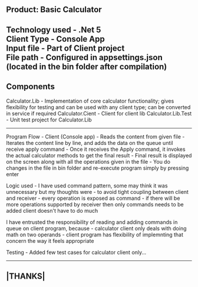 Product: Basic Calculator
-------------------------

Technology used - .Net 5 <br/>
Client Type - Console App <br/>
Input file - Part of Client project <br/>
File path - Configured in appsettings.json (located in the bin folder after compilation)
--------------------------------------------------------------------------------------------------

Components
----------
Calculator.Lib - Implementation of core calculator functionality; gives flexibility for testing and can be used with any client type; can be converted in service if required
Calculator.Cient - Client for client lib
Calculator.Lib.Test - Unit test project for Calculator.Lib

-----------------------------------------------------------------------------------------------------------------------------------------------------------------------------
	 

Program Flow -
Client (Console app) 
	- Reads the content from given file
	- Iterates the content line by line, and adds the data on the queue until receive apply command
	- Once it receives the Apply command, it invokes the actual calculator methods to get the final result
	- Final result is displayed on the screen along with all the operations given in the file
	- You do changes in the file in bin folder and re-execute program simply by pressing enter

Logic used -
I have used command pattern, some may think it was unnecessary but my thoughts were
	- to avoid tight coupling between client and receiver
	- every operation is exposed as command
	- if there will be more operations supported by receiver then only commands needs to be added client doesn't have to do much

I have entrusted the responsibility of reading and adding commands in queue on client program, because
	- calculator client only deals with doing math on two operands
	- client program has flexibility of implemnting that concern the way it feels appropriate

Testing -
Added few test cases for calculator client only...


 ------
|THANKS| 
 ------
	
	


